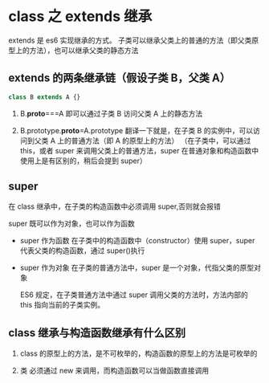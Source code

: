 # class 之 extends 继承

extends 是 es6 实现继承的方式。
子类可以继承父类上的普通的方法（即父类原型上的方法），也可以继承父类的静态方法

## extends 的两条继承链（假设子类 B，父类 A）

```js
class B extends A {}
```

1. B.**proto**===A
   即可以通过子类 B 访问父类 A 上的静态方法

2. B.prototype.**proto**=A.prototype
   翻译一下就是，在子类 B 的实例中，可以访问到父类 A 上的普通方法（即 A 的原型上的方法）
   （在子类中，可以通过 this，或者 super 来调用父类上的普通方法，super 在普通对象和构造函数中使用上是有区别的，稍后会提到 super）

## super

在 class 继承中，在子类的构造函数中必须调用 super,否则就会报错

super 既可以作为对象，也可以作为函数

-   super 作为函数
    在子类中的构造函数中（constructor）使用 super，super 代表父类的构造函数，通过 super()执行
-   super 作为对象
    在子类的普通方法中，super 是一个对象，代指父类的原型对象

    ES6 规定，在子类普通方法中通过 super 调用父类的方法时，方法内部的 this 指向当前的子类实例。

## class 继承与构造函数继承有什么区别

1. class 的原型上的方法，是不可枚举的，构造函数的原型上的方法是可枚举的

2. 类 必须通过 new 来调用，而构造函数可以当做函数直接调用
